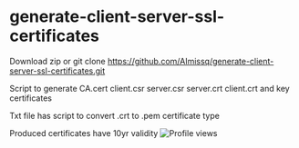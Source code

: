 # generate-client-server-ssl-certificates

Download zip or git clone https://github.com/AImissq/generate-client-server-ssl-certificates.git

Script to generate CA.cert client.csr server.csr server.crt client.crt and key certificates

Txt file has script to convert .crt to .pem certificate type

Produced certificates have 10yr validity
![Profile views](https://views.igorkowalczyk.dev/api/badge/@aimissq?style=classic)
